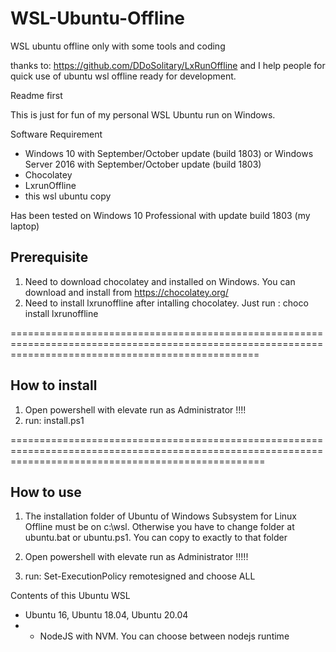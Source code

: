 # WSL-Ubuntu-Offline
WSL ubuntu offline only with some tools and coding

thanks to: https://github.com/DDoSolitary/LxRunOffline
and I help people for quick use of ubuntu wsl offline ready for development.

Readme first

This is just for fun of my personal WSL Ubuntu run on Windows. 


Software Requirement
- Windows 10 with September/October update (build 1803) or Windows Server 2016 with September/October update (build 1803)
- Chocolatey
- LxrunOffline
- this wsl ubuntu copy

Has been tested on Windows 10 Professional with update build 1803 (my laptop)

Prerequisite
-------------
1. Need to download chocolatey and installed on Windows. You can download and install from https://chocolatey.org/
2. Need to install lxrunoffline after intalling chocolatey. Just run : choco install lxrunoffline

=======================================================================================================================================================

How to install
--------------
1. Open powershell with elevate run as Administrator !!!!
2. run: install.ps1


========================================================================================================================================================

How to use
-------------
1. The installation folder of Ubuntu of Windows Subsystem for Linux Offline must be on c:\wsl. Otherwise you have to change folder at ubuntu.bat or ubuntu.ps1. You can copy to exactly to that folder

2. Open powershell with elevate run as Administrator !!!!!
3. run: Set-ExecutionPolicy remotesigned  and choose ALL


Contents of this Ubuntu WSL
- Ubuntu 16, Ubuntu 18.04, Ubuntu 20.04
- - NodeJS with NVM. You can choose between nodejs runtime

